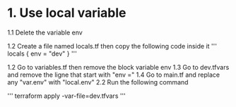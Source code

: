 # 1. Use local variable

1.1 Delete the variable env

1.2 Create a file named locals.tf then copy the following code inside it
'''
   locals {
     env = "dev"
   }
'''

1.2 Go to variables.tf then remove the block variable env 
1.3 Go to dev.tfvars and remove the ligne that start with "env ="
1.4 Go to main.tf and replace any "var.env" with "local.env"
2.2 Run the following command

'''
   terraform apply -var-file=dev.tfvars
'''

